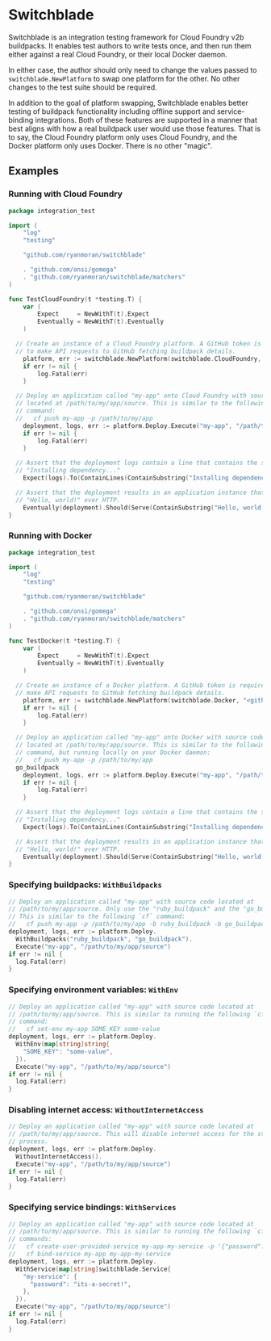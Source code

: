 # Switchblade

Switchblade is an integration testing framework for Cloud Foundry v2b
buildpacks. It enables test authors to write tests once, and then run them
either against a real Cloud Foundry, or their local Docker daemon.

In either case, the author should only need to change the values passed to
`switchblade.NewPlatform` to swap one platform for the other. No other changes
to the test suite should be required.

In addition to the goal of platform swapping, Switchblade enables better
testing of buildpack functionality including offline support and
service-binding integrations. Both of these features are supported in a manner
that best aligns with how a real buildpack user would use those features. That
is to say, the Cloud Foundry platform only uses Cloud Foundry, and the Docker
platform only uses Docker. There is no other "magic".

## Examples

### Running with Cloud Foundry

```go
package integration_test

import (
	"log"
	"testing"

	"github.com/ryanmoran/switchblade"

	. "github.com/onsi/gomega"
	. "github.com/ryanmoran/switchblade/matchers"
)

func TestCloudFoundry(t *testing.T) {
	var (
		Expect     = NewWithT(t).Expect
		Eventually = NewWithT(t).Eventually
	)

  // Create an instance of a Cloud Foundry platform. A GitHub token is required
  // to make API requests to GitHub fetching buildpack details.
	platform, err := switchblade.NewPlatform(switchblade.CloudFoundry, "<github-api-token>")
	if err != nil {
		log.Fatal(err)
	}

  // Deploy an application called "my-app" onto Cloud Foundry with source code
  // located at /path/to/my/app/source. This is similar to the following `cf`
  // command:
  //   cf push my-app -p /path/to/my/app
	deployment, logs, err := platform.Deploy.Execute("my-app", "/path/to/my/app/source")
	if err != nil {
		log.Fatal(err)
	}

  // Assert that the deployment logs contain a line that contains the substring
  // "Installing dependency..."
	Expect(logs).To(ContainLines(ContainSubstring("Installing dependency...")))

  // Assert that the deployment results in an application instance that serves
  // "Hello, world!" over HTTP.
	Eventually(deployment).Should(Serve(ContainSubstring("Hello, world!")))
}
```

### Running with Docker

```go
package integration_test

import (
	"log"
	"testing"

	"github.com/ryanmoran/switchblade"

	. "github.com/onsi/gomega"
	. "github.com/ryanmoran/switchblade/matchers"
)

func TestDocker(t *testing.T) {
	var (
		Expect     = NewWithT(t).Expect
		Eventually = NewWithT(t).Eventually
	)

  // Create an instance of a Docker platform. A GitHub token is required to
  // make API requests to GitHub fetching buildpack details.
	platform, err := switchblade.NewPlatform(switchblade.Docker, "<github-api-token>")
	if err != nil {
		log.Fatal(err)
	}

  // Deploy an application called "my-app" onto Docker with source code
  // located at /path/to/my/app/source. This is similar to the following `cf`
  // command, but running locally on your Docker daemon:
  //   cf push my-app -p /path/to/my/app
  go_buildpack
	deployment, logs, err := platform.Deploy.Execute("my-app", "/path/to/my/app/source")
	if err != nil {
		log.Fatal(err)
	}

  // Assert that the deployment logs contain a line that contains the substring
  // "Installing dependency..."
	Expect(logs).To(ContainLines(ContainSubstring("Installing dependency...")))

  // Assert that the deployment results in an application instance that serves
  // "Hello, world!" over HTTP.
	Eventually(deployment).Should(Serve(ContainSubstring("Hello, world!")))
}
```

### Specifying buildpacks: `WithBuildpacks`

```go
// Deploy an application called "my-app" with source code located at
// /path/to/my/app/source. Only use the "ruby_buildpack" and the "go_buildpack".
// This is similar to the following `cf` command:
//   cf push my-app -p /path/to/my/app -b ruby_buildpack -b go_buildpack
deployment, logs, err := platform.Deploy.
  WithBuildpacks("ruby_buildpack", "go_buildpack").
  Execute("my-app", "/path/to/my/app/source")
if err != nil {
  log.Fatal(err)
}
```

### Specifying environment variables: `WithEnv`

```go
// Deploy an application called "my-app" with source code located at
// /path/to/my/app/source. This is similar to running the following `cf`
// command:
//   cf set-env my-app SOME_KEY some-value
deployment, logs, err := platform.Deploy.
  WithEnv(map[string]string{
    "SOME_KEY": "some-value",
  }).
  Execute("my-app", "/path/to/my/app/source")
if err != nil {
  log.Fatal(err)
}
```

### Disabling internet access: `WithoutInternetAccess`

```go
// Deploy an application called "my-app" with source code located at
// /path/to/my/app/source. This will disable internet access for the staging
// process.
deployment, logs, err := platform.Deploy.
  WithoutInternetAccess().
  Execute("my-app", "/path/to/my/app/source")
if err != nil {
  log.Fatal(err)
}
```

### Specifying service bindings: `WithServices`

```go
// Deploy an application called "my-app" with source code located at
// /path/to/my/app/source. This is similar to running the following `cf`
// commands:
//   cf create-user-provided-service my-app-my-service -p '{"password": "its-a-secret!"}'
//   cf bind-service my-app my-app-my-service
deployment, logs, err := platform.Deploy.
  WithService(map[string]switchblade.Service{
    "my-service": {
      "password": "its-a-secret!",
    },
  }).
  Execute("my-app", "/path/to/my/app/source")
if err != nil {
  log.Fatal(err)
}
```
